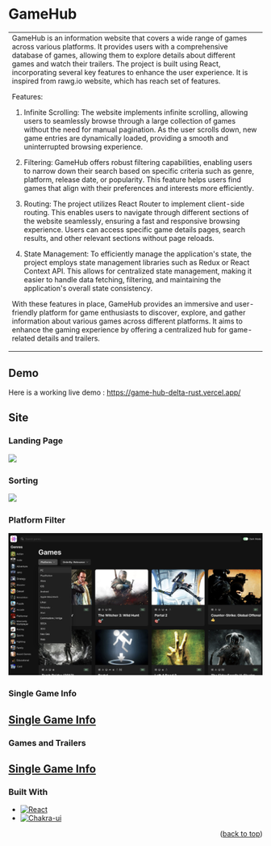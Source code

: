 # GameHub

<table>
<tr>
<td>
GameHub is an information website that covers a wide range of games across various platforms. It provides users with a comprehensive database of games, allowing them to explore details about different games and watch their trailers. The project is built using React, incorporating several key features to enhance the user experience. It is inspired from rawg.io website, which has reach set of features.

Features:

1. Infinite Scrolling: The website implements infinite scrolling, allowing users to seamlessly browse through a large collection of games without the need for manual pagination. As the user scrolls down, new game entries are dynamically loaded, providing a smooth and uninterrupted browsing experience.

2. Filtering: GameHub offers robust filtering capabilities, enabling users to narrow down their search based on specific criteria such as genre, platform, release date, or popularity. This feature helps users find games that align with their preferences and interests more efficiently.

3. Routing: The project utilizes React Router to implement client-side routing. This enables users to navigate through different sections of the website seamlessly, ensuring a fast and responsive browsing experience. Users can access specific game details pages, search results, and other relevant sections without page reloads.

4. State Management: To efficiently manage the application's state, the project employs state management libraries such as Redux or React Context API. This allows for centralized state management, making it easier to handle data fetching, filtering, and maintaining the application's overall state consistency.

With these features in place, GameHub provides an immersive and user-friendly platform for game enthusiasts to discover, explore, and gather information about various games across different platforms. It aims to enhance the gaming experience by offering a centralized hub for game-related details and trailers.

</td>
</tr>
</table>

## Demo

Here is a working live demo : https://game-hub-delta-rust.vercel.app/

## Site

### Landing Page

![](./src/assets/game-hub.png)

### Sorting

![](./src/assets/game-hub-sorting.png)

### Platform Filter

![](./src/assets/game-hub-platform-filter.png)

### Single Game Info

## [Single Game Info](./src/assets/gameInfo.png)

### Games and Trailers

## [Single Game Info](./src/assets/gameHub-gameTrailer.gif)

### Built With

- [![React][React.js]][React-url]
- [![Chakra-ui][ChakraUI]][chakra-ui-url]

<p align="right">(<a href="#readme-top">back to top</a>)</p>

<!-- MARKDOWN LINKS & IMAGES -->
<!-- https://www.markdownguide.org/basic-syntax/#reference-style-links -->

[React.js]: https://img.shields.io/badge/React-20232A?style=for-the-badge&logo=react&logoColor=61DAFB
[React-url]: https://reactjs.org/
[ChakraUI]: (https://img.shields.io/badge/chakra--ui-ui)
[Chakra-ui-url]: https://chakra-ui.com/
